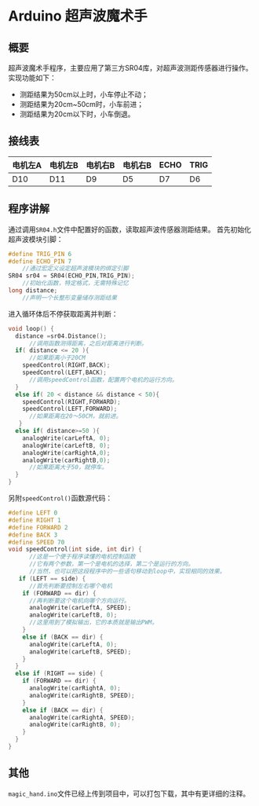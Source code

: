 # Arduino 超声波魔术手
## 概要

超声波魔术手程序，主要应用了第三方SR04库，对超声波测距传感器进行操作。实现功能如下：
- 测距结果为50cm以上时，小车停止不动；
- 测距结果为20cm~50cm时，小车前进；
- 测距结果为20cm以下时，小车倒退。

## 接线表
|电机左A|电机左B|电机右B|电机右B| ECHO | TRIG |
|------|------|------|------|------|------|
| D10  |   D11|   D9 |   D5 |   D7 |   D6 |

## 程序讲解
通过调用`SR04.h`文件中配置好的函数，读取超声波传感器测距结果。
首先初始化超声波模块引脚：
```cpp
#define TRIG_PIN 6
#define ECHO_PIN 7
	//通过宏定义设定超声波模块的绑定引脚
SR04 sr04 = SR04(ECHO_PIN,TRIG_PIN);
	//初始化函数，特定格式，无需特殊记忆
long distance;
	//声明一个长整形变量储存测距结果
```
进入循环体后不停获取距离并判断：
```cpp
void loop() {
  distance =sr04.Distance();
      //调用函数测得距离，之后对距离进行判断。
  if( distance <= 20 ){
      //如果距离小于20CM
    speedControl(RIGHT,BACK);
    speedControl(LEFT,BACK); 
      //调用speedControl函数，配置两个电机的运行方向。   
  }
  else if( 20 < distance && distance < 50){
    speedControl(RIGHT,FORWARD);
    speedControl(LEFT,FORWARD);
      //如果距离在20～50CM，就前进。
   }    
  else if( distance>=50 ){
    analogWrite(carLeftA, 0);
    analogWrite(carLeftB, 0); 
    analogWrite(carRightA,0);
    analogWrite(carRightB,0); 
      //如果距离大于50，就停车。
  }
}
```
另附`speedControl()`函数源代码：
```cpp
#define LEFT 0
#define RIGHT 1
#define FORWARD 2
#define BACK 3
#define SPEED 70
void speedControl(int side, int dir) {
      //这是一个便于程序读懂的电机控制函数
      //它有两个参数，第一个是电机的选择，第二个是运行的方向。
      //当然，也可以把这段程序中的一些语句移动到loop中，实现相同的效果。
   if (LEFT == side) {
      //首先判断要控制左右哪个电机
    if (FORWARD == dir) {
      //再判断要这个电机向哪个方向运行。
      analogWrite(carLeftA, SPEED);
      analogWrite(carLeftB, 0);
      //这里用到了模拟输出，它的本质就是输出PWM。
    }
    else if (BACK == dir) {
      analogWrite(carLeftA, 0);
      analogWrite(carLeftB, SPEED);
    }
  }
  else if (RIGHT == side) {
    if (FORWARD == dir) {
      analogWrite(carRightA, 0);
      analogWrite(carRightB, SPEED);
    }
    else if (BACK == dir) {
      analogWrite(carRightA, SPEED);
      analogWrite(carRightB, 0);
    }
  }
}
```
## 其他
`magic_hand.ino`文件已经上传到项目中，可以打包下载，其中有更详细的注释。
